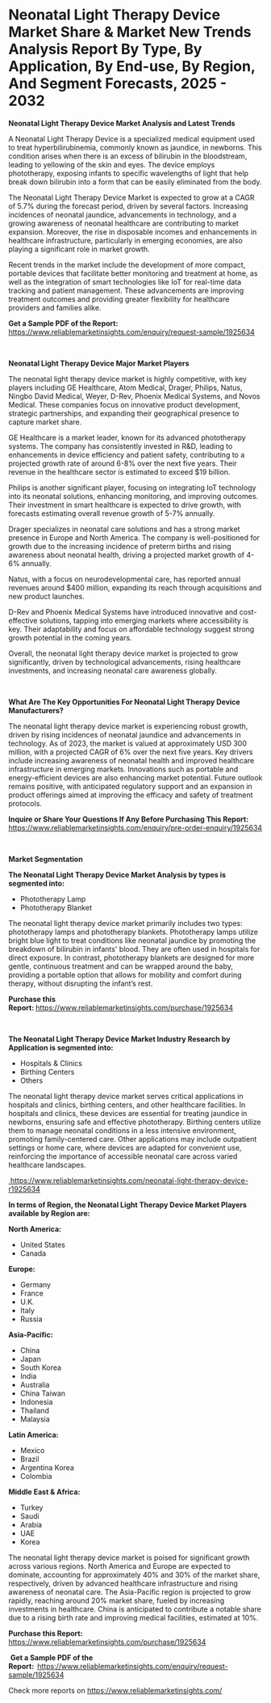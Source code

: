 <p><h1>Neonatal Light Therapy Device Market Share & Market New Trends Analysis Report By Type, By Application, By End-use, By Region, And Segment Forecasts, 2025 - 2032</h1></p><p><strong>Neonatal Light Therapy Device Market Analysis and Latest Trends</strong></p>
<p><p>A Neonatal Light Therapy Device is a specialized medical equipment used to treat hyperbilirubinemia, commonly known as jaundice, in newborns. This condition arises when there is an excess of bilirubin in the bloodstream, leading to yellowing of the skin and eyes. The device employs phototherapy, exposing infants to specific wavelengths of light that help break down bilirubin into a form that can be easily eliminated from the body.</p><p>The Neonatal Light Therapy Device Market is expected to grow at a CAGR of 5.7% during the forecast period, driven by several factors. Increasing incidences of neonatal jaundice, advancements in technology, and a growing awareness of neonatal healthcare are contributing to market expansion. Moreover, the rise in disposable incomes and enhancements in healthcare infrastructure, particularly in emerging economies, are also playing a significant role in market growth. </p><p>Recent trends in the market include the development of more compact, portable devices that facilitate better monitoring and treatment at home, as well as the integration of smart technologies like IoT for real-time data tracking and patient management. These advancements are improving treatment outcomes and providing greater flexibility for healthcare providers and families alike.</p></p>
<p><strong>Get a Sample PDF of the Report:&nbsp;</strong> <a href="https://www.reliablemarketinsights.com/enquiry/request-sample/1925634?utm_campaign=1950&utm_medium=2&utm_source=Github&utm_content=ia&utm_term=28032025&utm_id=neonatal-light-therapy-device">https://www.reliablemarketinsights.com/enquiry/request-sample/1925634</a></p>
<p>&nbsp;</p>
<p><strong>Neonatal Light Therapy Device Major Market Players</strong></p>
<p><p>The neonatal light therapy device market is highly competitive, with key players including GE Healthcare, Atom Medical, Drager, Philips, Natus, Ningbo David Medical, Weyer, D-Rev, Phoenix Medical Systems, and Novos Medical. These companies focus on innovative product development, strategic partnerships, and expanding their geographical presence to capture market share.</p><p>GE Healthcare is a market leader, known for its advanced phototherapy systems. The company has consistently invested in R&D, leading to enhancements in device efficiency and patient safety, contributing to a projected growth rate of around 6-8% over the next five years. Their revenue in the healthcare sector is estimated to exceed $19 billion.</p><p>Philips is another significant player, focusing on integrating IoT technology into its neonatal solutions, enhancing monitoring, and improving outcomes. Their investment in smart healthcare is expected to drive growth, with forecasts estimating overall revenue growth of 5-7% annually.</p><p>Drager specializes in neonatal care solutions and has a strong market presence in Europe and North America. The company is well-positioned for growth due to the increasing incidence of preterm births and rising awareness about neonatal health, driving a projected market growth of 4-6% annually. </p><p>Natus, with a focus on neurodevelopmental care, has reported annual revenues around $400 million, expanding its reach through acquisitions and new product launches. </p><p>D-Rev and Phoenix Medical Systems have introduced innovative and cost-effective solutions, tapping into emerging markets where accessibility is key. Their adaptability and focus on affordable technology suggest strong growth potential in the coming years.</p><p>Overall, the neonatal light therapy device market is projected to grow significantly, driven by technological advancements, rising healthcare investments, and increasing neonatal care awareness globally.</p></p>
<p>&nbsp;</p>
<p><strong>What Are The Key Opportunities For Neonatal Light Therapy Device Manufacturers?</strong></p>
<p><p>The neonatal light therapy device market is experiencing robust growth, driven by rising incidences of neonatal jaundice and advancements in technology. As of 2023, the market is valued at approximately USD 300 million, with a projected CAGR of 6% over the next five years. Key drivers include increasing awareness of neonatal health and improved healthcare infrastructure in emerging markets. Innovations such as portable and energy-efficient devices are also enhancing market potential. Future outlook remains positive, with anticipated regulatory support and an expansion in product offerings aimed at improving the efficacy and safety of treatment protocols.</p></p>
<p><strong>Inquire or Share Your Questions If Any Before Purchasing This Report:</strong> <a href="https://www.reliablemarketinsights.com/enquiry/pre-order-enquiry/1925634?utm_campaign=1950&utm_medium=2&utm_source=Github&utm_content=ia&utm_term=28032025&utm_id=neonatal-light-therapy-device">https://www.reliablemarketinsights.com/enquiry/pre-order-enquiry/1925634</a></p>
<p>&nbsp;</p>
<p><strong>Market Segmentation</strong></p>
<p><strong>The Neonatal Light Therapy Device Market Analysis by types is segmented into:</strong></p>
<p><ul><li>Phototherapy Lamp</li><li>Phototherapy Blanket</li></ul></p>
<p><p>The neonatal light therapy device market primarily includes two types: phototherapy lamps and phototherapy blankets. Phototherapy lamps utilize bright blue light to treat conditions like neonatal jaundice by promoting the breakdown of bilirubin in infants' blood. They are often used in hospitals for direct exposure. In contrast, phototherapy blankets are designed for more gentle, continuous treatment and can be wrapped around the baby, providing a portable option that allows for mobility and comfort during therapy, without disrupting the infant’s rest.</p></p>
<p><strong>Purchase this Report:&nbsp;</strong><a href="https://www.reliablemarketinsights.com/purchase/1925634?utm_campaign=1950&utm_medium=2&utm_source=Github&utm_content=ia&utm_term=28032025&utm_id=neonatal-light-therapy-device">https://www.reliablemarketinsights.com/purchase/1925634</a></p>
<p>&nbsp;</p>
<p><strong>The Neonatal Light Therapy Device Market Industry Research by Application is segmented into:</strong></p>
<p><ul><li>Hospitals & Clinics</li><li>Birthing Centers</li><li>Others</li></ul></p>
<p><p>The neonatal light therapy device market serves critical applications in hospitals and clinics, birthing centers, and other healthcare facilities. In hospitals and clinics, these devices are essential for treating jaundice in newborns, ensuring safe and effective phototherapy. Birthing centers utilize them to manage neonatal conditions in a less intensive environment, promoting family-centered care. Other applications may include outpatient settings or home care, where devices are adapted for convenient use, reinforcing the importance of accessible neonatal care across varied healthcare landscapes.</p></p>
<p><a href="https://www.reliablemarketinsights.com/neonatal-light-therapy-device-r1925634?utm_campaign=1950&utm_medium=2&utm_source=Github&utm_content=ia&utm_term=28032025&utm_id=neonatal-light-therapy-device">&nbsp;https://www.reliablemarketinsights.com/neonatal-light-therapy-device-r1925634</a></p>
<p><strong>In terms of Region, the Neonatal Light Therapy Device Market Players available by Region are:</strong></p>
<p>
    <p> <strong> North America: </strong>
        <ul>
            <li>United States</li>
            <li>Canada</li>
        </ul>
        </p> 
    <p> <strong> Europe: </strong>
        <ul>
            <li>Germany</li>
            <li>France</li>
            <li>U.K.</li>
            <li>Italy</li>
            <li>Russia</li>
        </ul>
        </p> 
    <p> <strong> Asia-Pacific: </strong>
        <ul>
            <li>China</li>
            <li>Japan</li>
            <li>South Korea</li>
            <li>India</li>
            <li>Australia</li>
            <li>China Taiwan</li>
            <li>Indonesia</li>
            <li>Thailand</li>
            <li>Malaysia</li>
        </ul>
        </p> 
    <p> <strong> Latin America: </strong>
        <ul>
            <li>Mexico</li>
            <li>Brazil</li>
            <li>Argentina Korea</li>
            <li>Colombia</li>
        </ul>
        </p> 
    <p> <strong> Middle East & Africa: </strong>
        <ul>
            <li>Turkey</li>
            <li>Saudi</li>
            <li>Arabia</li>
            <li>UAE</li>
            <li>Korea</li>
        </ul>
    </p>
    </p>
<p><p>The neonatal light therapy device market is poised for significant growth across various regions. North America and Europe are expected to dominate, accounting for approximately 40% and 30% of the market share, respectively, driven by advanced healthcare infrastructure and rising awareness of neonatal care. The Asia-Pacific region is projected to grow rapidly, reaching around 20% market share, fueled by increasing investments in healthcare. China is anticipated to contribute a notable share due to a rising birth rate and improving medical facilities, estimated at 10%.</p></p>
<p><strong>Purchase this Report: </strong><a href="https://www.reliablemarketinsights.com/purchase/1925634?utm_campaign=1950&utm_medium=2&utm_source=Github&utm_content=ia&utm_term=28032025&utm_id=neonatal-light-therapy-device">https://www.reliablemarketinsights.com/purchase/1925634</a></p>
<p>&nbsp;<strong>Get a Sample PDF of the Report:&nbsp;&nbsp;</strong><a href="https://www.reliablemarketinsights.com/enquiry/request-sample/1925634?utm_campaign=1950&utm_medium=2&utm_source=Github&utm_content=ia&utm_term=28032025&utm_id=neonatal-light-therapy-device">https://www.reliablemarketinsights.com/enquiry/request-sample/1925634</a></p>
<p><strong></strong></p>
<p>Check more reports on <a href="https://www.reliablemarketinsights.com/?utm_campaign=1950&utm_medium=2&utm_source=Github&utm_content=ia&utm_term=28032025&utm_id=neonatal-light-therapy-device">https://www.reliablemarketinsights.com/</a></p>